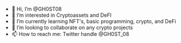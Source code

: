 - 👋 Hi, I’m @GH0ST08
- 👀 I’m interested in Cryptoassets and DeFI
- 🌱 I’m currently learning NFT's, basic programming, crypto, and DeFi
- 💞️ I’m looking to collaborate on any crypto projects
- 📫 How to reach me: Twitter handle @GH0ST_08 

<!---
DMAS0808/DMAS0808 is a ✨ special ✨ repository because its `README.md` (this file) appears on your GitHub profile.
You can click the Preview link to take a look at your changes.
--->
